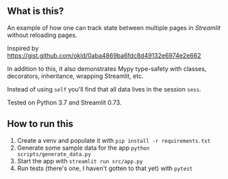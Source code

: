 ## What is this?
An example of how one can track state between multiple pages in *Streamlit* without reloading pages.

Inspired by https://gist.github.com/okld/0aba4869ba6fdc8d49132e6974e2e662

In addition to this, it also demonstrates Mypy type-safety with classes, decorators, inheritance, wrapping Streamlit, etc.

Instead of using `self` you'll find that all data lives in the session `sess`.

Tested on Python 3.7 and Streamlit 0.73.

## How to run this
1. Create a venv and populate it with `pip install -r requirements.txt`
2. Generate some sample data for the app `python scripts/generate_data.py`
3. Start the app with `streamlit run src/app.py`
4. Run tests (there's one, I haven't gotten to that yet) with `pytest`
